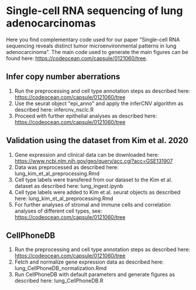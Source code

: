 # Single-cell RNA sequencing of lung adenocarcinomas
Here you find complementary code used for our paper "Single-cell RNA sequencing reveals distinct tumor microenvironmental patterns in lung adenocarcinoma".
The main code used to generate the main figures can be found here: https://codeocean.com/capsule/0121060/tree.

## Infer copy number aberrations
1) Run the preprocessing and cell type annotation steps as described here: https://codeocean.com/capsule/0121060/tree
2) Use the seurat object "epi_anno" and apply the inferCNV algorithm as described here: infercnv_nsclc.R
3) Proceed with further epithelial analyses as described here: https://codeocean.com/capsule/0121060/tree

## Validation using the dataset from Kim et al. 2020
1) Gene expression and clinical data can be downloaded here: https://www.ncbi.nlm.nih.gov/geo/query/acc.cgi?acc=GSE131907
2) Data was preprocessed as described here: lung_kim_et_al_preprocessing.Rmd
3) Cell type labels were transfered from our dataset to the Kim et al. dataset as described here: lung_ingest.ipynb
4) Cell type labels were added to Kim et al. seurat objects as described here: lung_kim_et_al_preprocessing.Rmd
5) For further analyses of stromal and immune cells and correlation analyses of different cell types, see: https://codeocean.com/capsule/0121060/tree

## CellPhoneDB
1) Run the preprocessing and cell type annotation steps as described here: https://codeocean.com/capsule/0121060/tree
2) Fetch and normalize gene expression data as described here: lung_CellPhoneDB_normalization.Rmd
3) Run CellPhoneDB with default parameters and generate figures as described here: lung_CellPhoneDB.R
